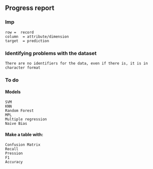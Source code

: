 ## Progress report

### Imp
```text
row =  record 
column  = attribute/dimension 
target  = prediction 
```

### Identifying problems with the dataset
```text
There are no identifiers for the data, even if there is, it is in character format
```

### To do
#### Models
```
SVM
KNN
Random Forest
MPL
Multiple regression
Naive Bias
```
#### Make a table with:
```text
Confusion Matrix
Recall
Pression
F1
Accuracy
```